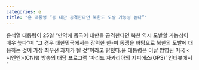 ```yaml
---
categories: e
title: "윤 대통령 “중 대만 공격한다면 북한도 도발 가능성 높다”"
---
```

윤석열 대통령이 25일 “만약에 중국이 대만을 공격한다면 북한 역시 도발할 가능성이 매우 높다”며 “그 경우 대한민국에서는 강력한 한-미 동맹을 바탕으로 북한의 도발에 대응하는 것이 가장 최우선 과제가 될 것”이라고 밝혔다.윤 대통령은 이날 방영된 미국 &lt;시엔엔&gt;(CNN) 방송의 대담 프로그램 ‘파리드 자카리아의 지피에스(GPS)’ 인터뷰에서 ‘